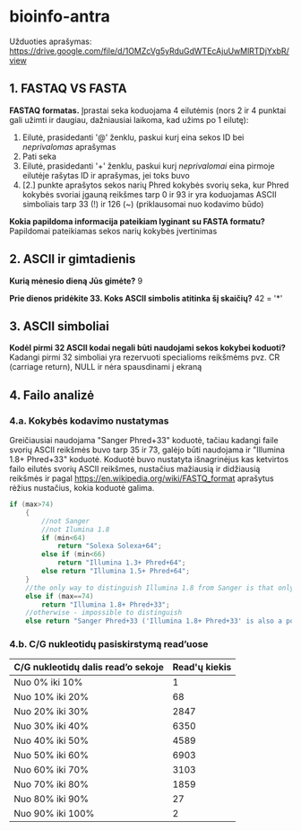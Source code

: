 # bioinfo-antra
Užduoties aprašymas: https://drive.google.com/file/d/1OMZcVg5yRduGdWTEcAjuUwMlRTDjYxbR/view

## 1. FASTAQ VS FASTA
**FASTAQ formatas.** Įprastai seka koduojama 4 eilutėmis (nors 2 ir 4 punktai gali užimti ir daugiau, dažniausiai laikoma, kad užims po 1 eilutę):

1. Eilutė, prasidedanti '@' ženklu, paskui kurį eina sekos ID bei *neprivalomas* aprašymas
2. Pati seka
3. Eilutė, prasidedanti '+' ženklu, paskui kurį *neprivalomai* eina pirmoje eilutėje rašytas ID ir aprašymas, jei toks buvo
4. [2.] punkte aprašytos sekos narių Phred kokybės svorių seka, kur Phred kokybės svoriai įgauną reikšmes tarp 0 ir 93 ir yra koduojamas ASCII simboliais tarp 33 (!) ir 126 (~) (priklausomai nuo kodavimo būdo)
  
  **Kokia papildoma informacija pateikiam lyginant su FASTA formatu?** Papildomai pateikiamas sekos narių kokybės įvertinimas  

## 2. ASCII ir gimtadienis
**Kurią mėnesio dieną Jūs gimėte?** 9

  **Prie dienos pridėkite 33. Koks ASCII simbolis atitinka šį skaičių?** 42 = '*'  

## 3. ASCII simboliai
**Kodėl pirmi 32 ASCII kodai negali būti naudojami sekos kokybei koduoti?** Kadangi pirmi 32 simboliai yra rezervuoti specialioms reikšmėms pvz. CR (carriage return), NULL ir nėra spausdinami į ekraną

## 4. Failo analizė
### 4.a. Kokybės kodavimo nustatymas
Greičiausiai naudojama "Sanger Phred+33" koduotė, tačiau kadangi faile svorių ASCII reikšmės buvo tarp 35 ir 73, galėjo būti naudojama ir "Illumina 1.8+ Phred+33" koduotė. Koduotė buvo nustatyta išnagrinėjus kas ketvirtos failo eilutės svorių ASCII reikšmes, nustačius mažiausią ir didžiausią reikšmės ir pagal https://en.wikipedia.org/wiki/FASTQ_format aprašytus rėžius nustačius, kokia koduotė galima.
```java
if (max>74)
    {
        //not Sanger
        //not Ilumina 1.8
        if (min<64)
            return "Solexa Solexa+64";
        else if (min<66)
            return "Illumina 1.3+ Phred+64";
        else return "Illumina 1.5+ Phred+64";
    }
    //the only way to distinguish Illumina 1.8 from Sanger is that only Illumina 1.8 can have 'J' as a value
    else if (max==74)
        return "Illumina 1.8+ Phred+33";
    //otherwise - impossible to distinguish
    else return "Sanger Phred+33 ('Illumina 1.8+ Phred+33' is also a possiblility)";
```
### 4.b. C/G nukleotidų pasiskirstymą read’uose
C/G nukleotidų dalis read’o sekoje | Read'ų kiekis
---------- | -------------
Nuo 0% iki 10%	| 1
Nuo 10% iki 20%	| 68
Nuo 20% iki 30%	| 2847
Nuo 30% iki 40%	| 6350
Nuo 40% iki 50%	| 4589
Nuo 50% iki 60%	| 6903
Nuo 60% iki 70%	| 3103
Nuo 70% iki 80%	| 1859
Nuo 80% iki 90%	| 27
Nuo 90% iki 100%	| 2

